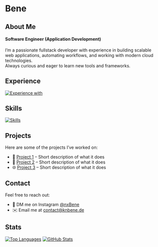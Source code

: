 # Bene


## About Me  

#### Software Engineer (Application Development)  

I’m a passionate fullstack developer with experience in building scalable web applications, automating workflows, and working with modern cloud technologies.  
Always curious and eager to learn new tools and frameworks.  

## Experience  
[![Experience with](https://skillicons.dev/icons?i=visualstudio,vscode,idea,github,raspberrypi,npm,aws,cloudflare,replit,git)](https://github.com/knBene)

## Skills  
[![Skills](https://skillicons.dev/icons?i=dotnet,cs,mysql,py,php,html,css,js,discordjs,swift)](https://github.com/knBene)

## Projects  
Here are some of the projects I’ve worked on:  
- 🚀 [Project 1](#) – Short description of what it does  
- 🤖 [Project 2](#) – Short description of what it does  
- 🌐 [Project 3](#) – Short description of what it does  

## Contact  
Feel free to reach out:  
- 📩 DM me on Instagram [@nxBene](https://www.instagram.com/nxBene/)  
- ✉️ Email me at [contact@knbene.de](mailto:contact@knbene.de)  

## Stats  
[![Top Languages](https://github-stats.qrpx.link/api/top-langs/?username=knBene&langs_count=5)](https://github.com/knBene) [![GitHub Stats](https://github-stats.qrpx.link/api?username=knBene&count_private=true&show_icons=true&include_all_commits=true&hide_border=true)](https://github.com/knBene)  

